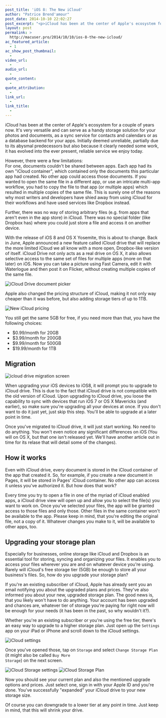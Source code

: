 ```yaml
---
post_title: 'iOS 8: The New iCloud'
author: "Patrice Brend'amour"
post_date: 2014-10-10 22:02:27
post_excerpt: "<p>iCloud has been at the center of Apple's ecosystem for a couple of years now. It's very versatile and can serve as a handy storage solution for your photos and documents, as a sync service for contacts and calendars or as a database backend for your apps.</p><p>With the release of iOS 8 and OS X Yosemite, this is about to change. Back in June, Apple announced a new feature called iCloud drive that will replace the more limited iCloud we all know with a more open, Dropbox-like version of itself. iCloud Drive not only acts as a real drive on OS X, it also allows selective access to the same set of files for multiple apps (more on that later) on iOS.</p>"
layout: post
permalink: >
  http://macuser.pro/2014/10/10/ios-8-the-new-icloud/
ac_featured_article:
  - 1
ac_show_post_thumbnail:
  - 
video_url:
  - 
audio_url:
  - 
quote_content:
  - 
quote_attribution:
  - 
link_url:
  - 
link_title:
  - 
---
```


iCloud has been at the center of Apple's ecosystem for a couple of years now. It's very versatile and can serve as a handy storage solution for your photos and documents, as a sync service for contacts and calendars or as a database backend for your apps. Initially deemed unreliable, partially due to its abysmal predecessors but also because it clearly needed some work, it has evolved into the ever present, reliable service we enjoy today.

However, there were a few limitations:<br />
For one, documents couldn't be shared between apps. Each app had its own "iCloud container", which contained only the documents this particular app had created. No other app could access those documents. If you wanted to open the same file in a different app, or use an intricate multi-app workflow, you had to copy the file to that app (or multiple apps) which resulted in multiple copies of the same file. This is surely one of the reasons why most writers and developers have shied away from using iCloud for their workflows and have used services like Dropbox instead.

Further, there was no way of storing arbitrary files (e.g. from apps that aren't even in the app store) in iCloud. There was no special folder (like Dropbox has) where you could just store a file and access it on another device.

With the release of iOS 8 and OS X Yosemite, this is about to change. Back in June, Apple announced a new feature called iCloud drive that will replace the more limited iCloud we all know with a more open, Dropbox-like version of itself. iCloud Drive not only acts as a real drive on OS X, it also allows selective access to the same set of files for multiple apps (more on that later) on iOS. Now you can take a picture using Fast Camera, edit it with Waterlogue and then post it on Flicker, without creating multiple copies of the same file.

<img src="/wp-content/uploads/2014/10/icloud_drive.png" alt="iCloud Drive document picker" title="iCloud Drive document picker" />

Apple also changed the pricing structure of iCloud, making it not only way cheaper than it was before, but also adding storage tiers of up to 1TB.

<img src="/wp-content/uploads/2014/10/img1.png" alt="New iCloud pricing" title="New iCloud pricing" />

You still get the same 5GB for free, if you need more than that, you have the following choices:

<ul>
<li>$0.99/month for 20GB</li>
<li>$3.99/month for 200GB</li>
<li>$9.99/month for 500GB</li>
<li>$19.99/month for 1TB</li>
</ul>

<h2>Migration</h2>

<img src="/wp-content/uploads/2014/10/icloud_drive_migration.png" alt="icloud drive migration screen" title="iCloud Drive migration" />

When upgrading your iOS devices to iOS8, it will prompt you to upgrade to iCloud drive. This is due to the fact that iCloud drive is not compatible with the old version of iCloud. Upon upgrading to iCloud drive, you loose the capability to sync with devices that run iOS 7 or OS X Mavericks (and earlier), so make sure you're upgrading all your devices at once.  If you don't want to do it just yet, just skip this step. You'll be able to upgrade at a later point in time.

Once you've migrated to iCloud drive, it will just start working. No need to do anything. You won't even notice any significant differences on iOS (You will on OS X, but that one isn't released yet. We'll have another article out in time for its relase that will detail some of the changes).

<h2>How it works</h2>

Even with iCloud drive, every document is stored in the iCloud container of the app that created it. So, for example, if you create a new document in Pages, it will be stored in Pages' iCloud container. No other app can access it unless you've authorized it. But how does that work?

Every time you try to open a file in one of the myriad of iCloud enabled apps, a iCloud drive view will open up and allow you to select the file(s) you want to work on. Once you've selected your files, the app will be granted access to those files and only those. Other files in the same container won't be available to the app. Please keep in mind, that you're editing the original file, not a copy of it. Whatever changes you make to it, will be available to other apps, too.

<h2>Upgrading your storage plan</h2>

Especially for businesses, online storage like iCloud and Dropbox is an essential tool for storing, syncing and organizing your files. It enables you to access your files wherever you are and on whatever device you're using. Rarely will iCloud's free storage tier (5GB) be enough to store all your business's files. So, how do you upgrade your storage plan?

If you're an existing subscriber of iCloud, Apple has already sent you an email notifying you about the upgraded plans and prices. They've also informed you about your new, upgraded storage plan. The good news is, that you likely won't have to do anything. Your account has been upgraded and chances are, whatever tier of storage you're paying for right now will be enough for your needs (it has been in the past, so why wouldn't it?).

Whether you're an existing subscriber or you're using the free tier, there's an easy way to upgrade to a higher storage plan. Just open up the <code>Settings</code> app on your iPad or iPhone and scroll down to the iCloud settings.

<img src="/wp-content/uploads/2014/10/icloud_settings.png" alt="iCloud settings" title="iCloud setting item in Settings app" />

Once you've opened those, tap on <code>Storage</code> and select <code>Change Storage Plan</code> (it might also be called <code>Buy More Storage</code>) on the next screen.

<img src="/wp-content/uploads/2014/10/icloud_settings2.png" alt="iCloud Storage settings" title="Storage option" />

<img src="/wp-content/uploads/2014/10/icloud_settings3.png" alt="iCloud Storage Plan" title="Buy more Storage" />

Now you should see your current plan and also the mentioned upgrade options and prices. Just select one, sign in with your Apple ID and you're done. You've successfully "expanded" your iCloud drive to your new storage size.

Of course you can downgrade to a lower tier at any point in time. Just keep in mind, that this will shrink your drive.